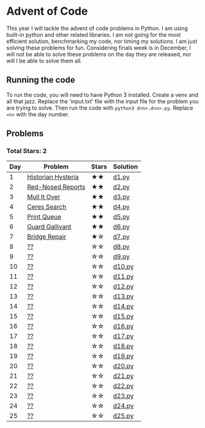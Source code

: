 # Advent of Code

This year I will tackle the advent of code problems in Python. I am using built-in python and other related libraries.
I am not going for the most efficient solution, benchmarking my code, nor timing my solutions. I am just solving these
problems for fun. Considering finals week is in December, I will not be able to solve these problems on the day they are
released, nor will I be able to solve them all.

## Running the code

To run the code, you will need to have Python 3 installed. Create a venv and all that jazz. Replace the 'input.txt' file
with the input file for the problem you are trying to solve. Then run the code with `python3 d<n>.d<n>.py`.
Replace `<n>`
with the day number.

## Problems

### Total Stars: 2

| Day | Problem                                                   | Stars | Solution             |
|-----|-----------------------------------------------------------|------|----------------------|
| 1   | [Historian Hysteria](https://adventofcode.com/2024/day/1) | ★★   | [d1.py](d1/d1.py)    |
| 2   | [Red-Nosed Reports](https://adventofcode.com/2024/day/2)  | ★★   | [d2.py](d2/d2.py)    |
| 3   | [Mull It Over](https://adventofcode.com/2024/day/3)       | ★★   | [d3.py](d3/d3.py)    |
| 4   | [Ceres Search](https://adventofcode.com/2024/day/4)       | ★★   | [d4.py](d4/d4.py)    |
| 5   | [Print Queue](https://adventofcode.com/2024/day/5)        | ★★   | [d5.py](d5/d5.py)    |
| 6   | [Guard Gallivant](https://adventofcode.com/2024/day/6)    | ★★   | [d6.py](d6/d6.py)    |
| 7   | [Bridge Repair](https://adventofcode.com/2024/day/7)                   | ★☆    | [d7.py](d7/d7.py)    |
| 8   | [??](https://adventofcode.com/2024/day/8)                 | ☆☆   | [d8.py](d8/d8.py)    |
| 9   | [??](https://adventofcode.com/2024/day/9)                 | ☆☆   | [d9.py](d9/d9.py)    |
| 10  | [??](https://adventofcode.com/2024/day/10)                | ☆☆   | [d10.py](d10/d10.py) |
| 11  | [??](https://adventofcode.com/2024/day/11)                | ☆☆   | [d11.py](d11/d11.py) |
| 12  | [??](https://adventofcode.com/2024/day/12)                | ☆☆   | [d12.py](d12/d12.py) |
| 13  | [??](https://adventofcode.com/2024/day/13)                | ☆☆   | [d13.py](d13/d13.py) |
| 14  | [??](https://adventofcode.com/2024/day/14)                | ☆☆   | [d14.py](d14/d14.py) |
| 15  | [??](https://adventofcode.com/2024/day/15)                | ☆☆   | [d15.py](d15/d15.py) |
| 16  | [??](https://adventofcode.com/2024/day/16)                | ☆☆   | [d16.py](d16/d16.py) |
| 17  | [??](https://adventofcode.com/2024/day/17)                | ☆☆   | [d17.py](d17/d17.py) |
| 18  | [??](https://adventofcode.com/2024/day/18)                | ☆☆   | [d18.py](d18/d18.py) |
| 19  | [??](https://adventofcode.com/2024/day/19)                | ☆☆   | [d19.py](d19/d19.py) |
| 20  | [??](https://adventofcode.com/2024/day/20)                | ☆☆   | [d20.py](d20/d20.py) |
| 21  | [??](https://adventofcode.com/2024/day/21)                | ☆☆   | [d21.py](d21/d21.py) |
| 22  | [??](https://adventofcode.com/2024/day/22)                | ☆☆   | [d22.py](d22/d22.py) |
| 23  | [??](https://adventofcode.com/2024/day/23)                | ☆☆   | [d23.py](d23/d23.py) |
| 24  | [??](https://adventofcode.com/2024/day/24)                | ☆☆   | [d24.py](d24/d24.py) |
| 25  | [??](https://adventofcode.com/2024/day/25)                | ☆☆   | [d25.py](d25/d25.py) |